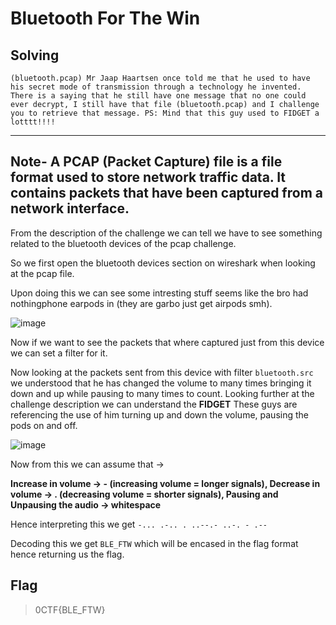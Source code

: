 # Bluetooth For The Win

## Solving

```
(bluetooth.pcap) Mr Jaap Haartsen once told me that he used to have his secret mode of transmission through a technology he invented. There is a saying that he still have one message that no one could ever decrypt, I still have that file (bluetooth.pcap) and I challenge you to retrieve that message. PS: Mind that this guy used to FIDGET a lotttt!!!!
```

---
**Note-**
A PCAP (Packet Capture) file is a file format used to store network traffic data. It contains packets that have been captured from a network interface.
---

From the description of the challenge we can tell we have to see something related to the bluetooth devices of the pcap challenge. 

So we first open the bluetooth devices section on wireshark when looking at the pcap file.

Upon doing this we can see some intresting stuff seems like the bro had nothingphone earpods in (they are garbo just get airpods smh).

![image](https://github.com/user-attachments/assets/28bfb441-8acd-41dc-8fca-5c00affc638b)

Now if we want to see the packets that where captured just from this device we can set a filter for it. 

Now looking at the packets sent from this device with filter ``bluetooth.src`` we understood that he has changed the volume to many times bringing it down and up while pausing to many times to count. Looking further at the challenge description we can understand the **FIDGET** These guys are referencing the use of him turning up and down the volume, pausing the pods on and off. 

![image](https://github.com/user-attachments/assets/9b63af17-9074-4db9-82d2-6b1ae4a7088d)

Now from this we can assume that ->

**Increase in volume -> - (increasing volume = longer signals), Decrease in volume -> . (decreasing volume = shorter signals), Pausing and Unpausing the audio -> whitespace**

Hence interpreting this we get ``-... .-.. . ..--.- ..-. - .--``


Decoding this we get ``BLE_FTW`` which will be encased in the flag format hence returning us the flag.



## Flag

> 0CTF{BLE_FTW}
